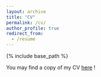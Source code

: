 ```yaml
---
layout: archive
title: "CV"
permalink: /cv/
author_profile: true
redirect_from:
  - /resume
---
```


{% include base_path %}

You may find a copy of my CV [here](https://nicholas-h-bingham.github.io/files/cv/cv_latest.pdf "CV") !

